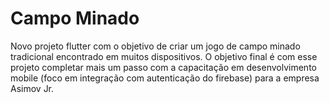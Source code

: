 # Campo Minado

Novo projeto flutter com o objetivo de criar um jogo de campo minado tradicional encontrado em muitos dispositivos. O objetivo final é com esse projeto completar mais um passo com a capacitação em desenvolvimento mobile (foco em integração com autenticação do firebase) para a empresa Asimov Jr.
